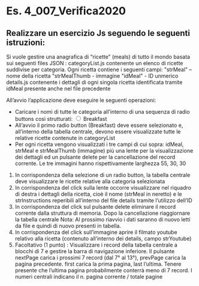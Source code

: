 # Es. 4_007_Verifica2020
## Realizzare un esercizio Js seguendo le seguenti istruzioni:
Si vuole gestire una anagrafica di “ricette” (meals) di tutto il mondo basata sui seguenti files JSON : 
 categoryList.js contenente un elenco di ricette suddivise per categoria. Ogni ricetta contiene i seguenti campi:          "strMeal" – nome della ricetta          "strMealThumb - immagine          "idMeal"  - ID unmerico details.js contenente i dettagli di ogni singola ricetta identificata tramite idMeal presente anche nel file precedente 
 
All’avvio l’applicazione deve eseguire le seguenti operazioni: 
- Caricare i nomi di tutte le categoria all’interno di una sequenza di radio buttons così strutturati: <input type="radio" name="category" value="Breakfast"> <span> Breakfast </span> <br> 
- All’avvio il primo radio button (Breakfast) deve essere selezionato e, all’interno della tabella centrale, devono essere visualizzate tutte le relative ricette contenute in categoryList 
- Per ogni ricetta vengono visualizzati i tre campi di cui sopra: idMeal, strMeal e  strMealThumb (immagine) più una lente per la visualizzazione dei dettagli ed un pulsante delete per la cancellazione del record corrente. Le tre immagini hanno rispettivamente larghezza 55, 30, 30 
 
 
1. In corrispondenza della selezione di un radio button, la tabella centrale deve visualizzare le ricette relative alla categoria selezionata 
2. In corrispondenza del click sulla lente occorre visualizzare nel riquadro di destra i dettagli della ricetta, cioè il nome (strMeal in neretto) e le strInstructions reperibili all’interno del file details tramite l’utilizzo dell’ID 
3. In corrispondenza del click sul pulsante delete eliminare il record corrente dalla struttura di memoria. Dopo la cancellazione riaggiornare la tabella centrale Nota: Al prossimo riavvio i dati saranno di nuovo letti da file e quindi di nuovo presenti in tabella.
4. In corrispondenza del click sull’immagine aprire il filmato youtube relativo alla ricetta (contenuto all’interno dei details, campo strYoutube) 
5. Facoltativo (1 punto) : Visualizzare i record della tabella centrale a blocchi di 7 e gestire la barra di navigazione inferiore. Il pulsante nextPage carica i prossimi 7 record (dal 7° al 13°), prevPage carica la pagina precedente. first carica la prima pagina, last l’ultima. Tenere presente che l’ultima pagina probabilmente conterrà meno di 7 record. I numeri centrali indicano il n. pagina corrente / totale pagine 
